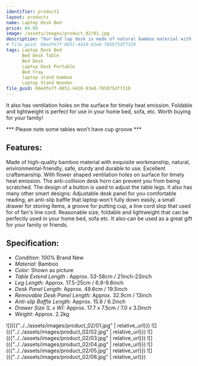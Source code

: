 ```yaml
---
identifier: product2
layout: products
name: Laptop Desk Bed
price: 64.95
image: /assets/images/product_02/01.jpg
description: "Our bed lap desk is made of natural bamboo material with exquisite workmanship, eco-friendly and durable to use. It has many smart designs, such as an anti-slip baffle and lifting table legs, small drawer cup place groove, etc."
# file_guid: 66edfe7f-0851-4418-93e8-785975df7318
tags: Laptop Desk Bed
      Bed Desk Table
      Bed Desk
      Laptop Desk Portable
      Bed Tray
      laptop stand bamboo
      Laptop Stand Wooden
file_guid: 66edfe7f-0851-4418-93e8-785975df7318
---
```

It also has ventilation holes on the surface for timely heat emission. Foldable and lightweight is perfect for use in your home bed, sofa, etc. Worth buying for your family!

*** Please note some tables won't have cup groove ***

## Features:

Made of high-quality bamboo material with exquisite workmanship, natural, environmental-friendly, safe, sturdy and durable to use.
Excellent craftsmanship. With flower shaped ventilation holes on surface for timely heat emission. The anti-collision desk horn can prevent you from being scratched. The design of a button is used to adjust the table legs.
It also has many other smart designs: Adjustable desk panel for you comfortable reading, an anti-slip baffle that laptop won't fully down easily, a small drawer for storing items, a groove for putting cup, a line cord slop that used for of fan's line cord.
Reasonable size, foldable and lightweight that can be perfectly used in your home bed, sofa etc.
It also can be used as a great gift for your family or friends.

## Specification:

* *Condition*: 100% Brand New
* *Material:* Bamboo
* *Color:* Shown as picture
* *Table Extend Length :* Approx. 53-58cm / 21inch-23inch
* *Leg Length:* Approx. 17.5-25cm / 6.9-9.8inch
* *Desk Panel Length:* Approx. 49.6cm / 19.5inch
* *Removable Desk Panel Length:* Approx. 32.9cm / 13inch
* *Anti-slip Baffle Length:* Approx. 15.8 / 6.2inch
* *Drawer Size (L x W):* Approx. 17.7 x 7.5cm / 7.0 x 3.0inch
* *Weight:* Approx. 2.2kg

![]({{"../../assets/images/product_02/01.jpg" | relative_url}})
![]({{"../../assets/images/product_02/02.jpg" | relative_url}})
![]({{"../../assets/images/product_02/03.jpg" | relative_url}})
![]({{"../../assets/images/product_02/04.jpg" | relative_url}})
![]({{"../../assets/images/product_02/05.jpg" | relative_url}})
![]({{"../../assets/images/product_02/06.jpg" | relative_url}})